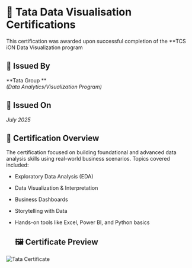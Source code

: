 # 📜 Tata Data Visualisation Certifications
This certification was awarded upon successful completion of the **TCS iON Data Visualization program
## 🏢 Issued By
**Tata Group **  
*(Data Analytics/Visualization Program)*

## 📅 Issued On
*July 2025*  

## 🧠 Certification Overview
The certification focused on building foundational and advanced data analysis skills using real-world business scenarios. Topics covered included:

- Exploratory Data Analysis (EDA)
- Data Visualization & Interpretation
- Business Dashboards
- Storytelling with Data
- Hands-on tools like Excel, Power BI, and Python basics

  ## 🖼️ Certificate Preview

![Tata Certificate](./tata_certificate.png)
